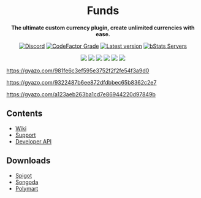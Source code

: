 <!--suppress HtmlDeprecatedAttribute -->
<div align="center">

# Funds

<p align="center">
  <b>The ultimate custom currency plugin, create unlimited currencies with ease.</b>
<p align="center">

<!-- Shields -->
[![Discord](https://img.shields.io/discord/821837624272617473?color=7289DA&label=Discord&logo=discord&logoColor=7289DA&style=for-the-badge)](https://discord.tweetzy.ca)
[![CodeFactor Grade](https://img.shields.io/codefactor/grade/github/tweetzy/funds?style=for-the-badge)](https://www.codefactor.io/repository/github/tweetzy/funds)
[![Latest version](https://img.shields.io/badge/dynamic/xml?style=for-the-badge&color=blue&logo=github&logoColor=white&label=Latest&url=https%3A%2F%2Fraw.githubusercontent.com%2Ftweetzy%2FFunds%2Fmain%2Fpom.xml&query=%2F*%5Blocal-name()%3D'project'%5D%2F*%5Blocal-name()%3D'version'%5D)]()
[![bStats Servers](https://img.shields.io/bstats/servers/14883?label=Servers&style=for-the-badge)](https://bstats.org/plugin/bukkit/Funds/14883)

![](https://i.gyazo.com/876ee77d1cfa5b3c0b4b80b4739432a0.gif)
![](https://i.gyazo.com/981fe6c3ef595e3752f2f2fe54f3a9d0.gif)
![](https://i.gyazo.com/9322487b6ee872dfdbbec65b8362c2e7.gif)
![](https://i.gyazo.com/a123aeb263ba1cd7e86944220d97849b.gif)
![](https://i.gyazo.com/6740f7895c8b3101c9c17d145a5187d3.gif)
![](https://i.gyazo.com/d5bec5676d3921f71df1cf5cb276d0b0.gif)

</div>


https://gyazo.com/981fe6c3ef595e3752f2f2fe54f3a9d0

https://gyazo.com/9322487b6ee872dfdbbec65b8362c2e7

https://gyazo.com/a123aeb263ba1cd7e86944220d97849b

## Contents

* [Wiki](https://docs.tweetzy.ca)
* [Support](https://discord.tweetzy.ca)
* [Developer API](/wiki/API.md)

## Downloads

* [Spigot](https://twetzy.ca)
* [Songoda](https://twetzy.ca)
* [Polymart](https://twetzy.ca)
